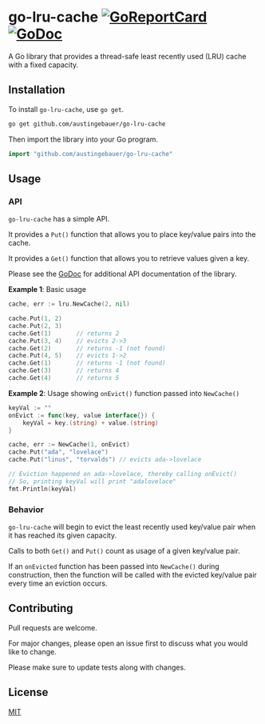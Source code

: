 # go-lru-cache [![GoReportCard](https://goreportcard.com/badge/github.com/austingebauer/go-lru-cache)](https://goreportcard.com/report/github.com/austingebauer/go-lru-cache) [![GoDoc](https://godoc.org/github.com/austingebauer/go-lru-cache?status.svg)](https://godoc.org/github.com/austingebauer/go-lru-cache)

A Go library that provides a thread-safe least recently used (LRU) cache with a fixed 
capacity.

## Installation

To install `go-lru-cache`, use `go get`.

```bash
go get github.com/austingebauer/go-lru-cache
```

Then import the library into your Go program.

```go
import "github.com/austingebauer/go-lru-cache"
```

## Usage

### API

`go-lru-cache` has a simple API.

It provides a `Put()` function that allows you to place key/value pairs into the cache.

It provides a `Get()` function that allows you to retrieve values given a key.

Please see the [GoDoc](https://godoc.org/github.com/austingebauer/go-lru-cache) for 
additional API documentation of the library.

**Example 1**: Basic usage
```go
cache, err := lru.NewCache(2, nil)

cache.Put(1, 2)
cache.Put(2, 3)
cache.Get(1)       // returns 2
cache.Put(3, 4)    // evicts 2->3
cache.Get(2)       // returns -1 (not found)
cache.Put(4, 5)    // evicts 1->2
cache.Get(1)       // returns -1 (not found)
cache.Get(3)       // returns 4
cache.Get(4)       // returns 5
```

**Example 2**: Usage showing `onEvict()` function passed into `NewCache()`
```go
keyVal := ""
onEvict := func(key, value interface{}) {
    keyVal = key.(string) + value.(string)
}

cache, err := NewCache(1, onEvict)
cache.Put("ada", "lovelace")
cache.Put("linus", "torvalds") // evicts ada->lovelace

// Eviction happened on ada->lovelace, thereby calling onEvict()
// So, printing keyVal will print "adalovelace"
fmt.Println(keyVal)
```

### Behavior

`go-lru-cache` will begin to evict the least recently used key/value pair when it has 
reached its given capacity.

Calls to both `Get()` and `Put()` count as usage of a given key/value pair.

If an `onEvicted` function has been passed into `NewCache()` during construction, then 
the function will be called with the evicted key/value pair every time an eviction occurs.

## Contributing

Pull requests are welcome. 

For major changes, please open an issue first to discuss what you would like to change.

Please make sure to update tests along with changes.

## License

[MIT](LICENSE)
